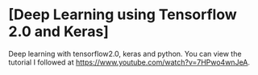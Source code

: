 # [Deep Learning using Tensorflow 2.0 and Keras]
Deep learning with tensorflow2.0, keras and python. You can view the tutorial I followed at https://www.youtube.com/watch?v=7HPwo4wnJeA.
